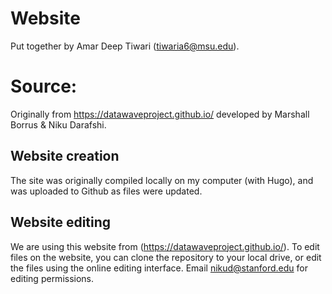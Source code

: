 # Website
Put together by Amar Deep Tiwari (tiwaria6@msu.edu).


# Source: 
Originally from https://datawaveproject.github.io/ developed by Marshall Borrus & Niku Darafshi.

## Website creation

The site was originally compiled locally on my computer (with Hugo), and was uploaded to Github as files were updated. 

## Website editing

We are using this website from (https://datawaveproject.github.io/). To edit files on the website, you can clone the repository to your local drive, or edit the files using the online editing interface. Email nikud@stanford.edu for editing permissions. 


